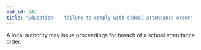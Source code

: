 ```yaml
---
esd_id: 842
title: "Education -  failure to comply with school attendance order"
---
```


A local authority may issue proceedings for breach of a school attendance order.

